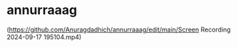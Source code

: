 # annurraaag

(https://github.com/Anuragdadhich/annurraaag/edit/main/Screen Recording 2024-09-17 195104.mp4)
